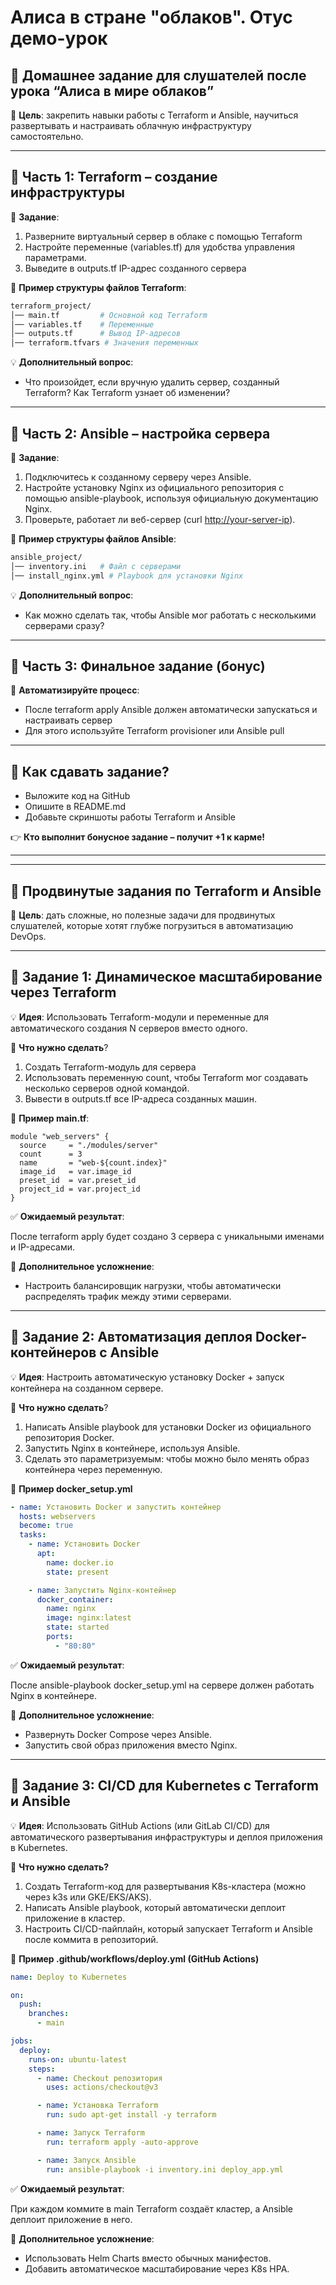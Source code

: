 # Алиса в стране "облаков". Отус демо-урок

## 📌 Домашнее задание для слушателей после урока “Алиса в мире облаков”

🎯 **Цель**: закрепить навыки работы с Terraform и Ansible, научиться развертывать и настраивать облачную инфраструктуру самостоятельно.

---

## 🔹 Часть 1: Terraform – создание инфраструктуры

📌 **Задание**:

  1. Разверните виртуальный сервер в облаке с помощью Terraform
  2. Настройте переменные (variables.tf) для удобства управления параметрами.
  3. Выведите в outputs.tf IP-адрес созданного сервера

📜 **Пример структуры файлов Terraform**:

```sh
terraform_project/
│── main.tf         # Основной код Terraform
│── variables.tf    # Переменные
│── outputs.tf      # Вывод IP-адресов
│── terraform.tfvars # Значения переменных
```

💡 **Дополнительный вопрос**:

- Что произойдет, если вручную удалить сервер, созданный Terraform? Как Terraform узнает об изменении?

---

## 🔹 Часть 2: Ansible – настройка сервера

📌 **Задание**:

1. Подключитесь к созданному серверу через Ansible.
2. Настройте установку Nginx из официального репозитория с помощью ansible-playbook, используя официальную документацию Nginx.
3. Проверьте, работает ли веб-сервер (curl <http://your-server-ip>).

📜 **Пример структуры файлов Ansible**:

```sh
ansible_project/
│── inventory.ini   # Файл с серверами
│── install_nginx.yml # Playbook для установки Nginx
```

💡 **Дополнительный вопрос**:

- Как можно сделать так, чтобы Ansible мог работать с несколькими серверами сразу?

---

## 🔹 Часть 3: Финальное задание (бонус)

🔹 **Автоматизируйте процесс**:

- После terraform apply Ansible должен автоматически запускаться и настраивать сервер
- Для этого используйте Terraform provisioner или Ansible pull

---

## 📌 Как сдавать задание?

- Выложите код на GitHub
- Опишите в README.md
- Добавьте скриншоты работы Terraform и Ansible

👉 **Кто выполнит бонусное задание – получит +1 к карме!**

---
---

## 📌 Продвинутые задания по Terraform и Ansible

🎯 **Цель**: дать сложные, но полезные задачи для продвинутых слушателей, которые хотят глубже погрузиться в автоматизацию DevOps.

---

## 🔹 Задание 1: Динамическое масштабирование через Terraform

💡 **Идея**: Использовать Terraform-модули и переменные для автоматического создания N серверов вместо одного.

📌 **Что нужно сделать**?

1. Создать Terraform-модуль для сервера
2. Использовать переменную count, чтобы Terraform мог создавать несколько серверов одной командой.
3. Вывести в outputs.tf все IP-адреса созданных машин.

📜 **Пример main.tf**:

```hcl
module "web_servers" {
  source     = "./modules/server"
  count      = 3
  name       = "web-${count.index}"
  image_id   = var.image_id
  preset_id  = var.preset_id
  project_id = var.project_id
}
```

✅ **Ожидаемый результат**:

После terraform apply будет создано 3 сервера с уникальными именами и IP-адресами.

🚀 **Дополнительное усложнение**:

- Настроить балансировщик нагрузки, чтобы автоматически распределять трафик между этими серверами.

---

## 🔹 Задание 2: Автоматизация деплоя Docker-контейнеров с Ansible

💡 **Идея**: Настроить автоматическую установку Docker + запуск контейнера на созданном сервере.

📌 **Что нужно сделать**?

1. Написать Ansible playbook для установки Docker из официального репозитория Docker.
2. Запустить Nginx в контейнере, используя Ansible.
3. Сделать это параметризуемым: чтобы можно было менять образ контейнера через переменную.

📜 **Пример docker_setup.yml**

```yaml
- name: Установить Docker и запустить контейнер
  hosts: webservers
  become: true
  tasks:
    - name: Установить Docker
      apt:
        name: docker.io
        state: present

    - name: Запустить Nginx-контейнер
      docker_container:
        name: nginx
        image: nginx:latest
        state: started
        ports:
          - "80:80"
```

✅ **Ожидаемый результат**:

После ansible-playbook docker_setup.yml на сервере должен работать Nginx в контейнере.

🚀 **Дополнительное усложнение**:

- Развернуть Docker Compose через Ansible.
- Запустить свой образ приложения вместо Nginx.

---

## 🔹 Задание 3: CI/CD для Kubernetes с Terraform и Ansible

💡 **Идея**: Использовать GitHub Actions (или GitLab CI/CD) для автоматического развертывания инфраструктуры и деплоя приложения в Kubernetes.

📌 **Что нужно сделать?**

1. Создать Terraform-код для развертывания K8s-кластера (можно через k3s или GKE/EKS/AKS).
2. Написать Ansible playbook, который автоматически деплоит приложение в кластер.
3. Настроить CI/CD-пайплайн, который запускает Terraform и Ansible после коммита в репозиторий.

📜 **Пример .github/workflows/deploy.yml (GitHub Actions)**

```yaml
name: Deploy to Kubernetes

on:
  push:
    branches:
      - main

jobs:
  deploy:
    runs-on: ubuntu-latest
    steps:
      - name: Checkout репозитория
        uses: actions/checkout@v3

      - name: Установка Terraform
        run: sudo apt-get install -y terraform

      - name: Запуск Terraform
        run: terraform apply -auto-approve

      - name: Запуск Ansible
        run: ansible-playbook -i inventory.ini deploy_app.yml
```

✅ **Ожидаемый результат**:

При каждом коммите в main Terraform создаёт кластер, а Ansible деплоит приложение в него.

🚀 **Дополнительное усложнение**:

- Использовать Helm Charts вместо обычных манифестов.
- Добавить автоматическое масштабирование через K8s HPA.
